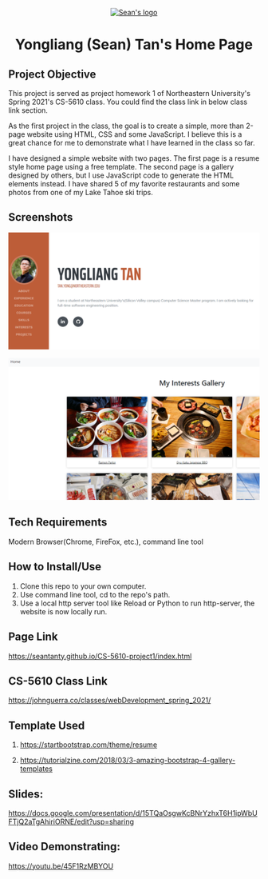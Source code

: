 <p align="center">
  <a href="https://seantanty.github.io/CS-5610-project1/index.html">
    <img src="https://drive.google.com/uc?export=view&id=16q_tfxofJm56KcyXNGMMzLC78FwZSJfP" alt="Sean's logo" width="200" height="165">
  </a>
</p>

<h1 align="center">Yongliang (Sean) Tan's Home Page</h1>

## Project Objective

This project is served as project homework 1 of Northeastern University's Spring 2021's CS-5610 class. You could find the class link in below class link section.

As the first project in the class, the goal is to create a simple, more than 2-page website using HTML, CSS and some JavaScript. I believe this is a great chance for me to demonstrate what I have learned in the class so far.

I have designed a simple website with two pages. The first page is a resume style home page using a free template. The second page is a gallery designed by others, but I use JavaScript code to generate the HTML elements instead. I have shared 5 of my favorite restaurants and some photos from one of my Lake Tahoe ski trips.

## Screenshots

![Image](screenshot1.PNG)

![Image](screenshot2.PNG)

## Tech Requirements

Modern Browser(Chrome, FireFox, etc.), command line tool

## How to Install/Use
1. Clone this repo to your own computer.
2. Use command line tool, cd to the repo's path.
3. Use a local http server tool like Reload or Python to run http-server, the website is now locally run.

## Page Link

https://seantanty.github.io/CS-5610-project1/index.html

## CS-5610 Class Link

https://johnguerra.co/classes/webDevelopment_spring_2021/

## Template Used

1. https://startbootstrap.com/theme/resume

2. https://tutorialzine.com/2018/03/3-amazing-bootstrap-4-gallery-templates


## Slides: 

https://docs.google.com/presentation/d/15TQaOsgwKcBNrYzhxT6H1ipWbUFTjQ2aTgAhiriORNE/edit?usp=sharing

## Video Demonstrating: 

https://youtu.be/45F1RzMBYOU
